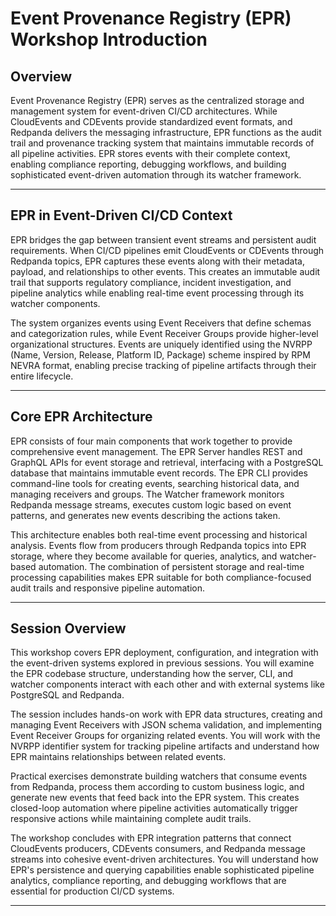 # Event Provenance Registry (EPR) Workshop Introduction

## Overview

Event Provenance Registry (EPR) serves as the centralized storage and management
system for event-driven CI/CD architectures. While CloudEvents and CDEvents
provide standardized event formats, and Redpanda delivers the messaging
infrastructure, EPR functions as the audit trail and provenance tracking system
that maintains immutable records of all pipeline activities. EPR stores events
with their complete context, enabling compliance reporting, debugging workflows,
and building sophisticated event-driven automation through its watcher
framework.

---

## EPR in Event-Driven CI/CD Context

EPR bridges the gap between transient event streams and persistent audit
requirements. When CI/CD pipelines emit CloudEvents or CDEvents through Redpanda
topics, EPR captures these events along with their metadata, payload, and
relationships to other events. This creates an immutable audit trail that
supports regulatory compliance, incident investigation, and pipeline analytics
while enabling real-time event processing through its watcher components.

The system organizes events using Event Receivers that define schemas and
categorization rules, while Event Receiver Groups provide higher-level
organizational structures. Events are uniquely identified using the NVRPP (Name,
Version, Release, Platform ID, Package) scheme inspired by RPM NEVRA format,
enabling precise tracking of pipeline artifacts through their entire lifecycle.

---

## Core EPR Architecture

EPR consists of four main components that work together to provide comprehensive
event management. The EPR Server handles REST and GraphQL APIs for event storage
and retrieval, interfacing with a PostgreSQL database that maintains immutable
event records. The EPR CLI provides command-line tools for creating events,
searching historical data, and managing receivers and groups. The Watcher
framework monitors Redpanda message streams, executes custom logic based on
event patterns, and generates new events describing the actions taken.

This architecture enables both real-time event processing and historical
analysis. Events flow from producers through Redpanda topics into EPR storage,
where they become available for queries, analytics, and watcher-based
automation. The combination of persistent storage and real-time processing
capabilities makes EPR suitable for both compliance-focused audit trails and
responsive pipeline automation.

---

## Session Overview

This workshop covers EPR deployment, configuration, and integration with the
event-driven systems explored in previous sessions. You will examine the EPR
codebase structure, understanding how the server, CLI, and watcher components
interact with each other and with external systems like PostgreSQL and Redpanda.

The session includes hands-on work with EPR data structures, creating and
managing Event Receivers with JSON schema validation, and implementing Event
Receiver Groups for organizing related events. You will work with the NVRPP
identifier system for tracking pipeline artifacts and understand how EPR
maintains relationships between related events.

Practical exercises demonstrate building watchers that consume events from
Redpanda, process them according to custom business logic, and generate new
events that feed back into the EPR system. This creates closed-loop automation
where pipeline activities automatically trigger responsive actions while
maintaining complete audit trails.

The workshop concludes with EPR integration patterns that connect CloudEvents
producers, CDEvents consumers, and Redpanda message streams into cohesive
event-driven architectures. You will understand how EPR's persistence and
querying capabilities enable sophisticated pipeline analytics, compliance
reporting, and debugging workflows that are essential for production CI/CD
systems.

---
